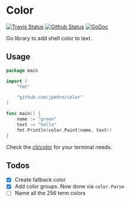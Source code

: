 # Color

[![Travis Status](https://travis-ci.org/jpedro/color.svg?branch=master)](https://travis-ci.org/jpedro/color)
[![Github Status](https://github.com/jpedro/color/workflows/tests/badge.svg)](https://github.com/jpedro/color/actions)
[![GoDoc](https://godoc.org/github.com/jpedro/color?status.svg)](https://godoc.org/github.com/jpedro/color)

Go library to add shell color to text.


## Usage

```go
package main

import (
    "fmt"

    "github.com/jpedro/color"
)

func main() {
    name := "green"
    text := "hello"
    fmt.Println(color.Paint(name, text))
}
```

Check the [cli/color](cli/color) for your terminal needs.


## Todos

- [x] Create fallback color
- [x] Add color groups. Now done via `color.Parse`
- [ ] Name all the 256 term colors

